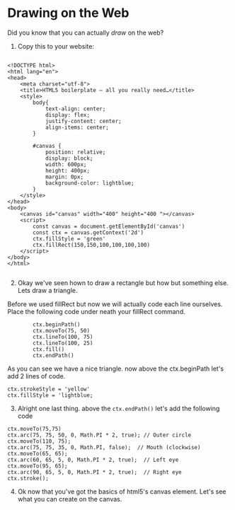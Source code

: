 # Drawing on the Web

Did you know that you can actually _draw_ on the web?

1. Copy this to your website:

```

<!DOCTYPE html>
<html lang="en">
<head>
	<meta charset="utf-8">
	<title>HTML5 boilerplate – all you really need…</title>
	<style>
		body{
			text-align: center;
			display: flex;
			justify-content: center;
			align-items: center;
		}
		
		#canvas {
			position: relative;
			display: block;
			width: 600px;
			height: 400px;
			margin: 0px;
			background-color: lightblue;
		}
	</style>
</head>
<body>
	<canvas id="canvas" width="400" height="400 "></canvas>
	<script>
		const canvas = document.getElementById('canvas')
		const ctx = canvas.getContext('2d')
		ctx.fillStyle = 'green'
		ctx.fillRect(150,150,100,100,100,100)
	</script>
</body>
</html>


```


2. Okay we've seen hown to draw a rectangle but how but something else. Lets draw a triangle.

Before we used fillRect but now we will actually code each line ourselves. Place the following code under neath your fillRect command.

```
		ctx.beginPath()
		ctx.moveTo(75, 50)
		ctx.lineTo(100, 75)
		ctx.lineTo(100, 25)
		ctx.fill()
		ctx.endPath()
```

As you can see we have a nice triangle. now above the ctx.beginPath let's add 2 lines of code.

```
ctx.strokeStyle = 'yellow'
ctx.fillStyle = 'lightblue;
```
3. Alright one last thing. above the ```ctx.endPath()``` let's add the following code

```
ctx.moveTo(75,75)
ctx.arc(75, 75, 50, 0, Math.PI * 2, true); // Outer circle
ctx.moveTo(110, 75);
ctx.arc(75, 75, 35, 0, Math.PI, false);  // Mouth (clockwise)
ctx.moveTo(65, 65);
ctx.arc(60, 65, 5, 0, Math.PI * 2, true);  // Left eye
ctx.moveTo(95, 65);
ctx.arc(90, 65, 5, 0, Math.PI * 2, true);  // Right eye
ctx.stroke();
```

4. Ok now that you've got the basics of html5's canvas element. Let's see what you can create on the canvas.
